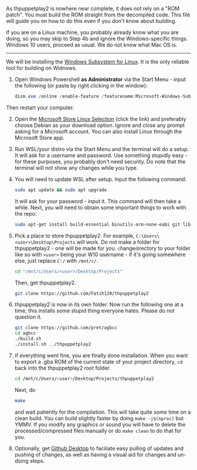 As thpuppetplay2 is nowhere near complete, it does not rely on a "ROM patch". You must build the ROM straight from the decompiled code. This file will guide you on how to do this even if you don't know about building.

If you are on a Linux machine, you probably already know what you are doing, so you may skip to Step 4b and ignore the Windows-specific things. Windows 10 users, proceed as usual. We do not know what Mac OS is.

---

We will be installing the [Windows Subsystem for Linux](https://en.wikipedia.org/wiki/Windows_Subsystem_for_Linux). It is the only reliable tool for building on Widnows.

1. Open Windows Powershell **as Administrator** via the Start Menu - input the following (or paste by right clicking in the window):

    ```powershell
    dism.exe /online /enable-feature /featurename:Microsoft-Windows-Subsystem-Linux /all /norestart
    ```
Then restart your computer.

2. Open the [Microsoft Store Linux Selection](https://aka.ms/wslstore) (click the link) and preferably choose Debian as your download option. Ignore and close any prompt asking for a Microsoft account. You can also install Linux through the Microsoft Store app.

3. Run WSL/your distro via the Start Menu and the terminal will do a setup. It will ask for a username and password. Use something stupidly easy - for these purposes, you probably don't need security. Do note that the terminal will not show any changes while you type.

4. You will need to update WSL after setup. Input the following command:
    ```bash
    sudo apt update && sudo apt upgrade
    ```
    It will ask for your password - input it. This command will then take a while. Next, you will need to obtain some important things to work with the repo:
    ```bash
    sudo apt-get install build-essential binutils-arm-none-eabi git libpng-dev
    ```
5. Pick a place to store thpuppetplay2. For example, `C:\Users\<user>\Desktop\Projects` will work. Do not make a folder for thpuppetplay2 - one will be made for you. `c`hange`d`irectory to your folder like so with `<user>` being your W10 username - if it's going somewhere else, just replace `C:/` with `/mnt/c/`.
    ```bash
    cd "/mnt/c/Users/<user>/Desktop/Projects"
    ```
	Then, get thpuppetplay2.
    ```bash
    git clone https://github.com/Fatih120/thpuppetplay2
    ```

6. thpuppetplay2 is now in its own folder. Now run the following one at a time; this installs some stupid thing everyone hates. Please do not question it.
    ```bash
    git clone https://github.com/pret/agbcc
    cd agbcc
    ./build.sh
    ./install.sh ../thpuppetplay2
    ```

7. If everything went fine, you are finally done installation. When you want to export a .gba ROM of the current state of your project directory, `cd` back into the thpuppetplay2 root folder.
    ```bash
    cd /mnt/c/Users/<user>/Desktop/Projects/thpuppetplay2
    ```
	Next, do
    ```bash
    make
    ```
	and wait patiently for the compilation. This will take quite some time on a clean build. You can build slightly faster by doing `make -j$(nproc)` but YMMV. If you modify any graphics or sound you will have to delete the processed/compressed files manually or do `make clean` to do that for you.

8. Optionally, get [Github Desktop](https://desktop.github.com/) to faciliate easy pulling of updates and pushing of changes, as well as having a visual aid for changes and un-doing steps.
